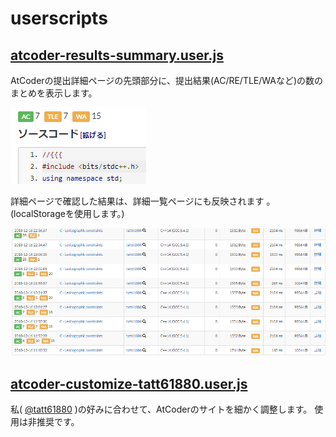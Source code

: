 # userscripts

## [atcoder-results-summary.user.js](https://github.com/tatt61880/userscripts/raw/master/atcoder-results-summary.user.js)

AtCoderの提出詳細ページの先頭部分に、提出結果(AC/RE/TLE/WAなど)の数のまとめを表示します。

![atcoder-results-summary_1](https://github.com/tatt61880/userscripts/raw/master/images/atcoder-results-summary_1.png)

詳細ページで確認した結果は、詳細一覧ページにも反映されます 。(localStorageを使用します。)

![atcoder-results-summary_2](https://github.com/tatt61880/userscripts/raw/master/images/atcoder-results-summary_2.png)



##  [atcoder-customize-tatt61880.user.js](https://github.com/tatt61880/userscripts/raw/master/atcoder-customize-tatt61880.user.js)

私( [@tatt61880](https://twitter.com/tatt61880) )の好みに合わせて、AtCoderのサイトを細かく調整します。 使用は非推奨です。
